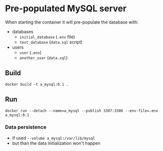 # Pre-populated MySQL server

When starting the container it will pre-populate the database with:
- databases 
  - `initial_database` (`.env` file)
  - `test_database` (`data.sql` script) 
- users 
  - `user` (`.env`) 
  - `another_user` (`data.sql`)


## Build

`docker build -t a_mysql:0.1 .`


## Run

```
docker run --detach --name=a_mysql --publish 3307:3306 --env-file=.env a_mysql:0.1
```

### Data persistence
- if used `--volume a_mysql:/var/lib/mysql`
- but than the data initialization won't happen